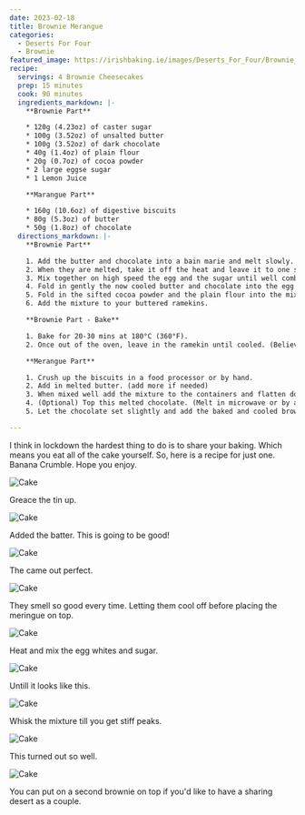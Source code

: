 ```yaml
---
date: 2023-02-18
title: Brownie Merangue
categories:
  - Deserts For Four
  - Brownie
featured_image: https://irishbaking.ie/images/Deserts_For_Four/Brownie_Meringue/Image_1.jpg
recipe:
  servings: 4 Brownie Cheesecakes
  prep: 15 minutes
  cook: 90 minutes
  ingredients_markdown: |-
    **Brownie Part**

    * 120g (4.23oz) of caster sugar
    * 100g (3.52oz) of unsalted butter
    * 100g (3.52oz) of dark chocolate
    * 40g (1.4oz) of plain flour
    * 20g (0.7oz) of cocoa powder
    * 2 large eggse sugar
    * 1 Lemon Juice

    **Marangue Part**

    * 160g (10.6oz) of digestive biscuits
    * 80g (5.3oz) of butter
    * 50g (1.8oz) of chocolate
  directions_markdown: |-
    **Brownie Part**

    1. Add the butter and chocolate into a bain marie and melt slowly. 
    2. When they are melted, take it off the heat and leave it to one side.
    3. Mix together on high speed the egg and the sugar until well combined. 
    4. Fold in gently the now cooled butter and chocolate into the egg and sugar bowl.
    5. Fold in the sifted cocoa powder and the plain flour into the mix.
    6. Add the mixture to your buttered ramekins.

    **Brownie Part - Bake**

    1. Bake for 20-30 mins at 180°C (360°F).
    2. Once out of the oven, leave in the ramekin until cooled. (Believe me... it will fall apart!)

    **Merangue Part**

    1. Crush up the biscuits in a food processor or by hand.
    2. Add in melted butter. (add more if needed)
    3. When mixed well add the mixture to the containers and flatten down.
    4. (Optional) Top this melted chocolate. (Melt in microwave or by a bain marie)
    5. Let the chocolate set slightly and add the baked and cooled brownie on top.

---
```

I think in lockdown the hardest thing to do is to share your baking. Which means you eat all of the cake yourself. So, here is a recipe for just one. Banana Crumble. Hope you enjoy.

![Cake](https://irishbaking.ie/images/Deserts_For_Four/Brownie_Meringue/Image_2.jpg)

Greace the tin up.

![Cake](https://irishbaking.ie/images/Deserts_For_Four/Brownie_Meringue/Image_3.jpg)

Added the batter. This is going to be good!

![Cake](https://irishbaking.ie/images/Deserts_For_Four/Brownie_Meringue/Image_4.jpg)

The came out perfect.

![Cake](https://irishbaking.ie/images/Deserts_For_Four/Brownie_Meringue/Image_5.jpg)

They smell so good every time. Letting them cool off before placing the meringue on top.

![Cake](https://irishbaking.ie/images/Deserts_For_Four/Brownie_Meringue/Image_6.jpg)

Heat and mix the egg whites and sugar.

![Cake](https://irishbaking.ie/images/Deserts_For_Four/Brownie_Meringue/Image_7.jpg)

Untill it looks like this.

![Cake](https://irishbaking.ie/images/Deserts_For_Four/Brownie_Meringue/Image_8.jpg)

Whisk the mixture till you get stiff peaks.

![Cake](https://irishbaking.ie/images/Deserts_For_Four/Brownie_Meringue/Image_9.jpg)

This turned out so well.

![Cake](https://irishbaking.ie/images/Deserts_For_Four/Brownie_Meringue/Image_10.jpg)

You can put on a second brownie on top if you'd like to have a sharing desert as a couple.


